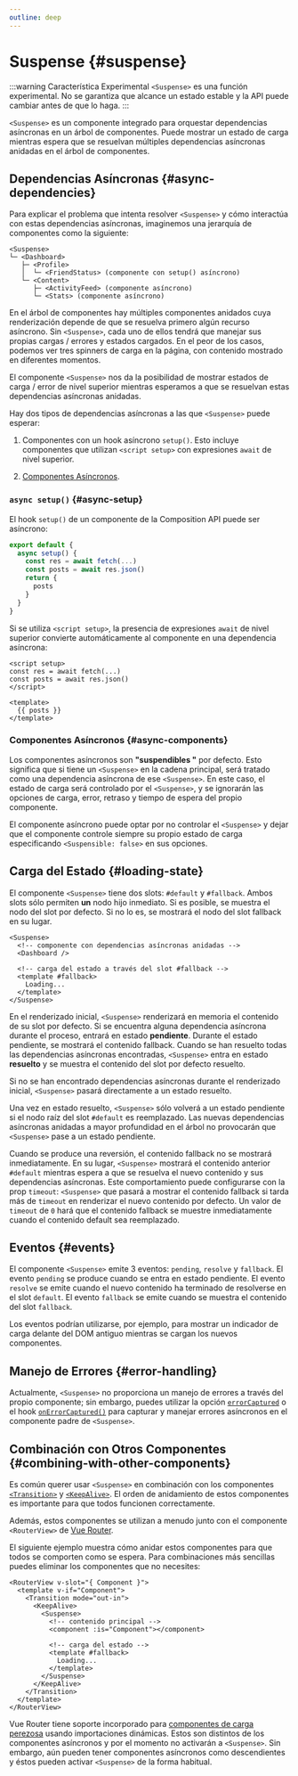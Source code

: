 ```yaml
---
outline: deep
---
```


# Suspense {#suspense}

:::warning Característica Experimental
`<Suspense>` es una función experimental. No se garantiza que alcance un estado estable y la API puede cambiar antes de que lo haga.
:::

`<Suspense>` es un componente integrado para orquestar dependencias asíncronas en un árbol de componentes. Puede mostrar un estado de carga mientras espera que se resuelvan múltiples dependencias asíncronas anidadas en el árbol de componentes.

## Dependencias Asíncronas {#async-dependencies}

Para explicar el problema que intenta resolver `<Suspense>` y cómo interactúa con estas dependencias asíncronas, imaginemos una jerarquía de componentes como la siguiente:

```
<Suspense>
└─ <Dashboard>
   ├─ <Profile>
   │  └─ <FriendStatus> (componente con setup() asíncrono)
   └─ <Content>
      ├─ <ActivityFeed> (componente asíncrono)
      └─ <Stats> (componente asíncrono)
```

En el árbol de componentes hay múltiples componentes anidados cuya renderización depende de que se resuelva primero algún recurso asíncrono. Sin `<Suspense>`, cada uno de ellos tendrá que manejar sus propias cargas / errores y estados cargados. En el peor de los casos, podemos ver tres spinners de carga en la página, con contenido mostrado en diferentes momentos.

El componente `<Suspense>` nos da la posibilidad de mostrar estados de carga / error de nivel superior mientras esperamos a que se resuelvan estas dependencias asíncronas anidadas.

Hay dos tipos de dependencias asíncronas a las que `<Suspense>` puede esperar:

1. Componentes con un hook asíncrono `setup()`. Esto incluye componentes que utilizan `<script setup>` con expresiones `await` de nivel superior.

2. [Componentes Asíncronos](/guide/components/async.html).

### `async setup()` {#async-setup}

El hook `setup()` de un componente de la Composition API puede ser asíncrono:

```js
export default {
  async setup() {
    const res = await fetch(...)
    const posts = await res.json()
    return {
      posts
    }
  }
}
```

Si se utiliza `<script setup>`, la presencia de expresiones `await` de nivel superior convierte automáticamente al componente en una dependencia asíncrona:

```vue
<script setup>
const res = await fetch(...)
const posts = await res.json()
</script>

<template>
  {{ posts }}
</template>
```

### Componentes Asíncronos {#async-components}

Los componentes asíncronos son **"suspendibles "** por defecto. Esto significa que si tiene un `<Suspense>` en la cadena principal, será tratado como una dependencia asíncrona de ese `<Suspense>`. En este caso, el estado de carga será controlado por el `<Suspense>`, y se ignorarán las opciones de carga, error, retraso y tiempo de espera del propio componente.

El componente asíncrono puede optar por no controlar el `<Suspense>` y dejar que el componente controle siempre su propio estado de carga especificando `<Suspensible: false>` en sus opciones.

## Carga del Estado {#loading-state}

El componente `<Suspense>` tiene dos slots: `#default` y `#fallback`. Ambos slots sólo permiten **un** nodo hijo inmediato. Si es posible, se muestra el nodo del slot por defecto. Si no lo es, se mostrará el nodo del slot fallback en su lugar.

```vue-html
<Suspense>
  <!-- componente con dependencias asíncronas anidadas -->
  <Dashboard />

  <!-- carga del estado a través del slot #fallback -->
  <template #fallback>
    Loading...
  </template>
</Suspense>
```

En el renderizado inicial, `<Suspense>` renderizará en memoria el contenido de su slot por defecto. Si se encuentra alguna dependencia asíncrona durante el proceso, entrará en estado **pendiente**. Durante el estado pendiente, se mostrará el contenido fallback. Cuando se han resuelto todas las dependencias asíncronas encontradas, `<Suspense>` entra en estado **resuelto** y se muestra el contenido del slot por defecto resuelto.

Si no se han encontrado dependencias asíncronas durante el renderizado inicial, `<Suspense>` pasará directamente a un estado resuelto.

Una vez en estado resuelto, `<Suspense>` sólo volverá a un estado pendiente si el nodo raíz del slot `#default` es reemplazado. Las nuevas dependencias asíncronas anidadas a mayor profundidad en el árbol no provocarán que `<Suspense>` pase a un estado pendiente.

Cuando se produce una reversión, el contenido fallback no se mostrará inmediatamente. En su lugar, `<Suspense>` mostrará el contenido anterior `#default` mientras espera a que se resuelva el nuevo contenido y sus dependencias asíncronas. Este comportamiento puede configurarse con la prop `timeout`: `<Suspense>` que pasará a mostrar el contenido fallback si tarda más de `timeout` en renderizar el nuevo contenido por defecto. Un valor de `timeout` de `0` hará que el contenido fallback se muestre inmediatamente cuando el contenido default sea reemplazado.

## Eventos {#events}

El componente `<Suspense>` emite 3 eventos: `pending`, `resolve` y `fallback`. El evento `pending` se produce cuando se entra en estado pendiente. El evento `resolve` se emite cuando el nuevo contenido ha terminado de resolverse en el slot `default`. El evento `fallback` se emite cuando se muestra el contenido del slot `fallback`.

Los eventos podrían utilizarse, por ejemplo, para mostrar un indicador de carga delante del DOM antiguo mientras se cargan los nuevos componentes.

## Manejo de Errores {#error-handling}

Actualmente, `<Suspense>` no proporciona un manejo de errores a través del propio componente; sin embargo, puedes utilizar la opción [`errorCaptured`](/api/options-lifecycle.html#errorcaptured) o el hook [`onErrorCaptured()`](/api/composition-api-lifecycle.html#onerrorcaptured) para capturar y manejar errores asíncronos en el componente padre de `<Suspense>`.

## Combinación con Otros Componentes {#combining-with-other-components}

Es común querer usar `<Suspense>` en combinación con los componentes [`<Transition>`](./transition) y [`<KeepAlive>`](./keep-alive). El orden de anidamiento de estos componentes es importante para que todos funcionen correctamente.

Además, estos componentes se utilizan a menudo junto con el componente `<RouterView>` de [Vue Router](https://router.vuejs.org/).

El siguiente ejemplo muestra cómo anidar estos componentes para que todos se comporten como se espera. Para combinaciones más sencillas puedes eliminar los componentes que no necesites:

```vue-html
<RouterView v-slot="{ Component }">
  <template v-if="Component">
    <Transition mode="out-in">
      <KeepAlive>
        <Suspense>
          <!-- contenido principal -->
          <component :is="Component"></component>

          <!-- carga del estado -->
          <template #fallback>
            Loading...
          </template>
        </Suspense>
      </KeepAlive>
    </Transition>
  </template>
</RouterView>
```

Vue Router tiene soporte incorporado para [componentes de carga perezosa](https://router.vuejs.org/guide/advanced/lazy-loading.html) usando importaciones dinámicas. Estos son distintos de los componentes asíncronos y por el momento no activarán a `<Suspense>`. Sin embargo, aún pueden tener componentes asíncronos como descendientes y éstos pueden activar `<Suspense>` de la forma habitual.
